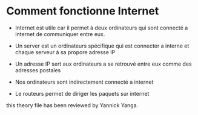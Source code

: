 # Comment fonctionne Internet

- Internet est utile car il permet à deux ordinateurs qui sont connecté a internet de communiquer entre eux.

- Un server est un ordinateurs spécifique qui est connecter a interne et chaque serveur à sa propore adresse IP

- Un adresse IP sert aux ordinateurs a se retrouvé entre eux comme des adresses postales

- Nos ordinateurs sont indirectement connecté a internet 

- Le routeurs permet de diriger les paquets sur internet 

this theory file has been reviewed by Yannick Yanga.
